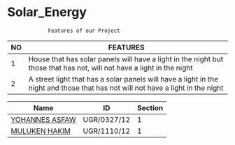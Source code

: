 # Solar_Energy


                 Features of our Project

| NO  |                FEATURES                                     
|-----|-----------------------------------------------------------
|  1  |    House that has solar panels will have a light in the night but those that has not, will not have a light in the night                    
|  2  |   A street light that has a solar panels will have a light in the night and those that has not will not have a light in the night                                             



|  Name                                                 | ID          | Section |
| ------------------------------------------------------| ------------|---------|
|  [YOHANNES ASFAW](https://github.com/Yohannes-Asfaw)  | UGR/0327/12 |    1    |
|  [MULUKEN HAKIM](https://github.com/MuleHakim)        | UGR/1110/12 |    1    |
